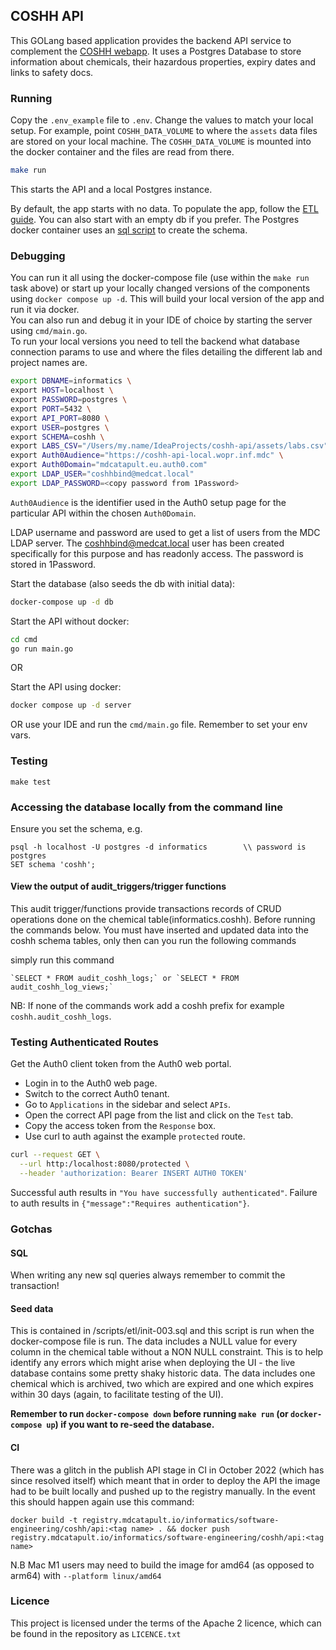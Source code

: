 ## COSHH API

This GOLang based application provides the backend API service to complement the [COSHH webapp](https://gitlab.mdcatapult.io/informatics/coshh/coshh-ui). It uses a Postgres Database to store information about chemicals, their hazardous properties, expiry dates and links to safety docs.

### Running

Copy the `.env_example` file to `.env`. Change the values to match your local setup. For example, point `COSHH_DATA_VOLUME` to where the 
`assets` data files are stored on your local machine. The `COSHH_DATA_VOLUME` is mounted into the docker container and the files are read from there.

```bash
make run
```

This starts the API and a local Postgres instance.

By default, the app starts with no data. To populate the app, follow the [ETL guide](scripts/etl/README.md). You can also start with an empty db if you prefer. The Postgres docker container uses an [sql script](scripts/init.sql) to create the schema.

### Debugging
You can run it all using the docker-compose file (use within the `make run` task above) or start up your locally changed versions of the components using `docker compose up -d`. This will build your local version of the app and run it via docker.  
You can also run and debug it in your IDE of choice by starting the server using `cmd/main.go`.  
To run your local versions you need to tell the backend what database connection params to use and where the files detailing the different lab and project names are.


```bash
export DBNAME=informatics \
export HOST=localhost \
export PASSWORD=postgres \
export PORT=5432 \
export API_PORT=8080 \
export USER=postgres \
export SCHEMA=coshh \
export LABS_CSV="/Users/my.name/IdeaProjects/coshh-api/assets/labs.csv" \
export Auth0Audience="https://coshh-api-local.wopr.inf.mdc" \
export Auth0Domain="mdcatapult.eu.auth0.com"
export LDAP_USER="coshhbind@medcat.local"
export LDAP_PASSWORD=<copy password from 1Password>
```

`Auth0Audience` is the identifier used in the Auth0 setup page for the particular API within the chosen `Auth0Domain`.

LDAP username and password are used to get a list of users from the MDC LDAP server. The coshhbind@medcat.local user has
been created specifically for this purpose and has readonly access. The password is stored in 1Password.

Start the database (also seeds the db with initial data):
```bash
docker-compose up -d db
``` 

Start the API without docker:
```bash
cd cmd
go run main.go
```
OR

Start the API using docker:
```bash
docker compose up -d server
```

OR use your IDE and run the `cmd/main.go` file. Remember to set your env vars.

### Testing

`make test`

### Accessing the database locally from the command line

Ensure you set the schema, e.g.

```
psql -h localhost -U postgres -d informatics        \\ password is postgres
SET schema 'coshh';                                 
```

#### View the output of audit_triggers/trigger functions
This audit trigger/functions provide transactions records of CRUD operations done on the chemical table(informatics.coshh).
Before running the commands below. 
You must have inserted and updated data into the coshh schema tables, only then can you run the following commands

simply run this command 
```
`SELECT * FROM audit_coshh_logs;` or `SELECT * FROM audit_coshh_log_views;`

```
NB: If none of the commands work add a coshh prefix for example `coshh.audit_coshh_logs`.

### Testing Authenticated Routes
Get the Auth0 client token from the Auth0 web portal.
* Login in to the Auth0 web page.
* Switch to the correct Auth0 tenant.
* Go to `Applications` in the sidebar and select `APIs`. 
* Open the correct API page from the list and click on the `Test` tab. 
* Copy the access token from the `Response` box. 
* Use curl to auth against the example `protected` route.

```bash
curl --request GET \
  --url http:/localhost:8080/protected \
  --header 'authorization: Bearer INSERT AUTH0 TOKEN'
```  
Successful auth results in `"You have successfully authenticated"`. Failure to auth results in `{"message":"Requires authentication"}`.

### Gotchas

#### SQL

When writing any new sql queries always remember to commit the transaction!

#### Seed data
This is contained in /scripts/etl/init-003.sql and this script is run when the docker-compose file is run.
The data includes a NULL value for every column in the chemical table without a NON NULL constraint.  This is to help identify
any errors which might arise when deploying the UI - the live database contains some pretty shaky historic data.
The data includes one chemical which is archived, two which are expired and one which expires within 30 days (again, to
facilitate testing of the UI).

**Remember to run `docker-compose down` before running `make run` (or `docker-compose up`) if you want to re-seed the database.**

#### CI

There was a glitch in the publish API stage in CI in October 2022 (which has since resolved itself) which meant that in order to deploy the API  the image 
had to be  built locally and pushed up to the registry manually.  In the event this should happen again use this command:

```docker build -t registry.mdcatapult.io/informatics/software-engineering/coshh/api:<tag name> . && docker push registry.mdcatapult.io/informatics/software-engineering/coshh/api:<tag name>```

N.B Mac M1 users may need to build the image for amd64 (as opposed to arm64) with `--platform linux/amd64`

### Licence

This project is licensed under the terms of the Apache 2 licence, which can be found in the repository as `LICENCE.txt`
